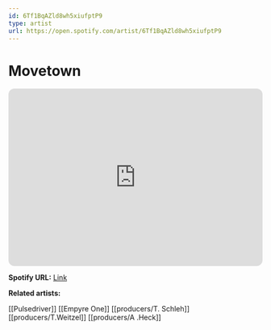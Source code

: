 ```yaml
---
id: 6Tf1BqAZld8wh5xiufptP9
type: artist
url: https://open.spotify.com/artist/6Tf1BqAZld8wh5xiufptP9
---
```

# Movetown

<iframe style="border-radius:12px" src="https://open.spotify.com/embed/artist/6Tf1BqAZld8wh5xiufptP9" width="100%" height="352" frameBorder="0" allowfullscreen="" allow="autoplay; clipboard-write; encrypted-media; fullscreen; picture-in-picture" loading="lazy"></iframe>

**Spotify URL:** [Link](https://open.spotify.com/artist/6Tf1BqAZld8wh5xiufptP9)

**Related artists:**

[[Pulsedriver]]
[[Empyre One]]
[[producers/T. Schleh]]
[[producers/T.Weitzel]]
[[producers/A .Heck]]
